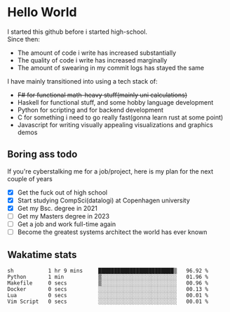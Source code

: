# Hello World

I started this github before i started high-school.  
Since then:
- The amount of code i write has increased substantially
- The quality of code i write has increased marginally
- The amount of swearing in my commit logs has stayed the same

I have mainly transitioned into using a tech stack of:
- ~~F# for functional math-heavy stuff(mainly uni calculations)~~
- Haskell for functional stuff, and some hobby language development
- Python for scripting and for backend development
- C for something i need to go really fast(gonna learn rust at some point)
- Javascript for writing visually appealing visualizations and graphics demos

## Boring ass todo
If you're cyberstalking me for a job/project, here is my plan for the next couple of years
- [x] Get the fuck out of high school
- [x] Start studying CompSci(datalogi) at Copenhagen university
- [x] Get my Bsc. degree in 2021
- [ ] Get my Masters degree in 2023
- [ ] Get a job and work full-time again
- [ ] Become the greatest systems architect the world has ever known

## Wakatime stats
<!--START_SECTION:waka-->

```text
sh           1 hr 9 mins     ████████████████████████▒   96.92 %
Python       1 min           ▒░░░░░░░░░░░░░░░░░░░░░░░░   01.96 %
Makefile     0 secs          ▒░░░░░░░░░░░░░░░░░░░░░░░░   00.96 %
Docker       0 secs          ░░░░░░░░░░░░░░░░░░░░░░░░░   00.13 %
Lua          0 secs          ░░░░░░░░░░░░░░░░░░░░░░░░░   00.01 %
Vim Script   0 secs          ░░░░░░░░░░░░░░░░░░░░░░░░░   00.01 %
```

<!--END_SECTION:waka-->
